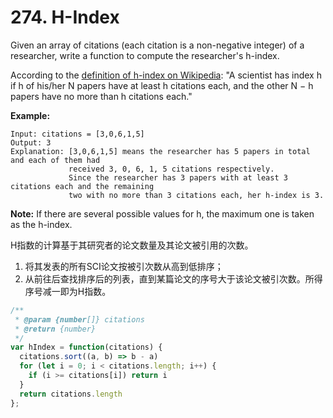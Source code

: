 # 274. H-Index

Given an array of citations (each citation is a non-negative integer) of a researcher, write a function to compute the researcher's h-index.

According to the [definition of h-index on Wikipedia](https://en.wikipedia.org/wiki/H-index): "A scientist has index h if h of his/her N papers have at least h citations each, and the other N − h papers have no more than h citations each."

**Example:**
```
Input: citations = [3,0,6,1,5]
Output: 3 
Explanation: [3,0,6,1,5] means the researcher has 5 papers in total and each of them had 
             received 3, 0, 6, 1, 5 citations respectively. 
             Since the researcher has 3 papers with at least 3 citations each and the remaining 
             two with no more than 3 citations each, her h-index is 3.
```
**Note:** If there are several possible values for h, the maximum one is taken as the h-index.

H指数的计算基于其研究者的论文数量及其论文被引用的次数。
1. 将其发表的所有SCI论文按被引次数从高到低排序；
2. 从前往后查找排序后的列表，直到某篇论文的序号大于该论文被引次数。所得序号减一即为H指数。

```javascript
/**
 * @param {number[]} citations
 * @return {number}
 */
var hIndex = function(citations) {
  citations.sort((a, b) => b - a)
  for (let i = 0; i < citations.length; i++) {
    if (i >= citations[i]) return i
  }
  return citations.length
};
```
